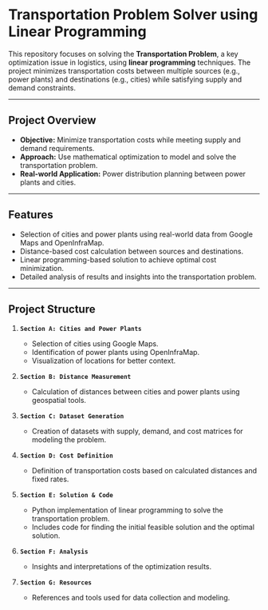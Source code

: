# Transportation Problem Solver using Linear Programming

This repository focuses on solving the **Transportation Problem**, a key optimization issue in logistics, using **linear programming** techniques. The project minimizes transportation costs between multiple sources (e.g., power plants) and destinations (e.g., cities) while satisfying supply and demand constraints. 

---

## **Project Overview**

- **Objective:** Minimize transportation costs while meeting supply and demand requirements.
- **Approach:** Use mathematical optimization to model and solve the transportation problem.
- **Real-world Application:** Power distribution planning between power plants and cities.

---

## **Features**

- Selection of cities and power plants using real-world data from Google Maps and OpenInfraMap.
- Distance-based cost calculation between sources and destinations.
- Linear programming-based solution to achieve optimal cost minimization.
- Detailed analysis of results and insights into the transportation problem.

---

## **Project Structure**

1. **`Section A: Cities and Power Plants`**
   - Selection of cities using Google Maps.
   - Identification of power plants using OpenInfraMap.
   - Visualization of locations for better context.

2. **`Section B: Distance Measurement`**
   - Calculation of distances between cities and power plants using geospatial tools.

3. **`Section C: Dataset Generation`**
   - Creation of datasets with supply, demand, and cost matrices for modeling the problem.

4. **`Section D: Cost Definition`**
   - Definition of transportation costs based on calculated distances and fixed rates.

5. **`Section E: Solution & Code`**
   - Python implementation of linear programming to solve the transportation problem.
   - Includes code for finding the initial feasible solution and the optimal solution.

6. **`Section F: Analysis`**
   - Insights and interpretations of the optimization results.

7. **`Section G: Resources`**
   - References and tools used for data collection and modeling.

